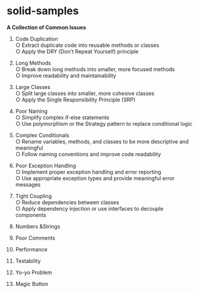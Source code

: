 # solid-samples

**A Collection of Common Issues**

1.	Code Duplication  
○	Extract duplicate code into reusable methods or classes  
○	Apply the DRY (Don't Repeat Yourself) principle  

2.  Long Methods  
○	Break down long methods into smaller, more focused methods  
○	Improve readability and maintainability  

3.  Large Classes  
○	Split large classes into smaller, more cohesive classes  
○	Apply the Single Responsibility Principle (SRP)  

4.  Poor Naming  
○	Simplify complex if-else statements  
○	Use polymorphism or the Strategy pattern to replace conditional logic  

5.  Complex Conditionals  
○	Rename variables, methods, and classes to be more descriptive and meaningful  
○	Follow naming conventions and improve code readability  

6.	Poor Exception Handling  
○	Implement proper exception handling and error reporting  
○	Use appropriate exception types and provide meaningful error messages  

7.	Tight Coupling  
○	Reduce dependencies between classes  
○	Apply dependency injection or use interfaces to decouple components  

8. Numbers &Strings  

9. Poor Comments  

10. Performance  

11. Testability  
    
12. Yo-yo Problem
    
13. Magic Button